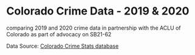 # Colorado Crime Data - 2019 & 2020
comparing 2019 and 2020 crime data in partnership with the ACLU of Colorado as part of advocacy on SB21-62

Data Source: [Colorado Crime Stats database](https://coloradocrimestats.state.co.us/public/Browse/browsetables.aspx?PerspectiveLanguage=en)





